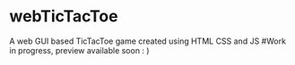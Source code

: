 # webTicTacToe
A web GUI based TicTacToe game created using HTML CSS and JS 
#Work in progress, preview available soon : )
